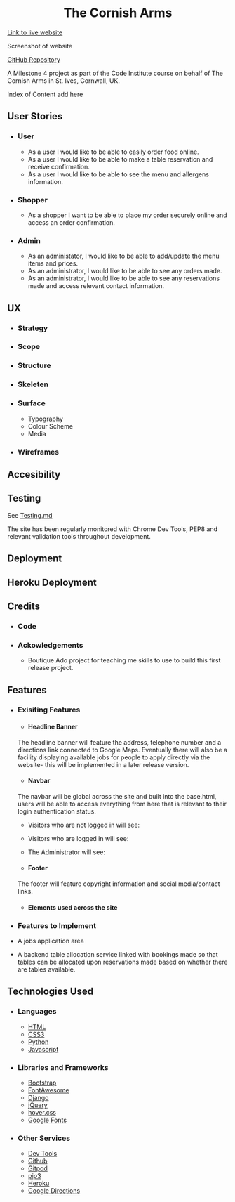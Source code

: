 <h1 align="center">The Cornish Arms</h1>

[Link to live website](')

Screenshot of website

[GitHub Repository]('https://github.com/jakelashbrook/cornish_arms')

<p>A Milestone 4 project as part of the Code Institute course on behalf of The Cornish Arms in St. Ives, Cornwall, UK.</p>

Index of Content add here

## User Stories 


- ### User 
    - As a user I would like to be able to easily order food online.
    - As a user I would like to be able to make a table reservation and
    receive confirmation.
    - As a user I would like to be able to see the menu and allergens information.

- ### Shopper
    - As a shopper I want to be able to place my order securely online and access
    an order confirmation.

- ### Admin
    - As an administator, I would like to be able to add/update the menu items and
    prices.
    - As an administrator, I would like to be able to see any orders made.
    - As an administrator, I would like to be able to see any reservations made and
    access relevant contact information.

## UX
 - ### Strategy
 - ### Scope
 - ### Structure
 - ### Skeleten
 - ### Surface
   - Typography
   - Colour Scheme 
   - Media 

- ### Wireframes

## Accesibility 

## Testing

See [Testing.md](cornish_arms/testing.md)

The site has been regularly monitored with Chrome Dev Tools, PEP8 and relevant validation tools throughout
development.

## Deployment

## Heroku Deployment

## Credits
- ### Code

- ### Ackowledgements
    - Boutique Ado project for teaching me skills to use to build this first release project.

## Features

- ### Exisiting Features
    - #### Headline Banner
    The headline banner will feature the address, telephone number and a directions link connected
    to Google Maps. Eventually there will also be a facility displaying available jobs for people
    to apply directly via the website- this will be implemented in a later release version.
    - #### Navbar
    The navbar will be global across the site and built into the base.html, users will be able to 
    access everything from here that is relevant to their login authentication status.

    - Visitors who are not logged in will see:

    - Visitors who are logged in will see:

    - The Administrator will see:

    - #### Footer
    The footer will feature copyright information and social media/contact links.

    - #### Elements used across the site

- ### Features to Implement
- A jobs application area 
- A backend table allocation service linked with bookings made so that tables can
be allocated upon reservations made based on whether there are tables available.

## Technologies Used

 - ### Languages
    - [HTML]('https://developer.mozilla.org/en-US/docs/Web/HTML#:~:text=HTML%20(HyperText%20Markup%20Language)%20is,functionality%2Fbehavior%20(JavaScript).)
    - [CSS3]('https://developer.mozilla.org/en-US/docs/Web/CSS')
    - [Python]('https://www.python.org/')
    - [Javascript]('https://www.javascript.com/')

 - ### Libraries and Frameworks
    - [Bootstrap]('https://getbootstrap.com/')
    - [FontAwesome]('https://fontawesome.com/')
    - [Django]('https://docs.djangoproject.com/')
    - [jQuery]('https://jquery.com/download/')
    - [hover.css]('https://ianlunn.github.io/Hover/')
    - [Google Fonts]('https://fonts.google.com/')
 
 - ### Other Services
    - [Dev Tools]('https://developer.chrome.com/docs/devtools/')
    - [Github]('https://github.com/')
    - [Gitpod]('https://gitpod.io/')
    - [pip3]('https://pip.pypa.io/')
    - [Heroku]('https://www.heroku.com/')
    - [Google Directions]('https://www.google.co.uk/maps/dir/?api=1&destination=50.20058710086446,-5.47443270175664')


